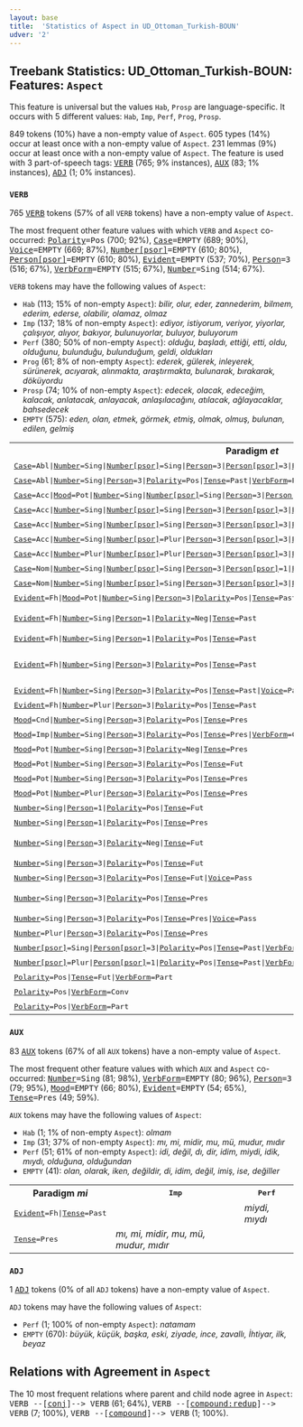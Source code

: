 ```yaml
---
layout: base
title:  'Statistics of Aspect in UD_Ottoman_Turkish-BOUN'
udver: '2'
---
```


## Treebank Statistics: UD_Ottoman_Turkish-BOUN: Features: `Aspect`

This feature is universal but the values `Hab`, `Prosp` are language-specific.
It occurs with 5 different values: `Hab`, `Imp`, `Perf`, `Prog`, `Prosp`.

849 tokens (10%) have a non-empty value of `Aspect`.
605 types (14%) occur at least once with a non-empty value of `Aspect`.
231 lemmas (9%) occur at least once with a non-empty value of `Aspect`.
The feature is used with 3 part-of-speech tags: <tt><a href="ota_boun-pos-VERB.html">VERB</a></tt> (765; 9% instances), <tt><a href="ota_boun-pos-AUX.html">AUX</a></tt> (83; 1% instances), <tt><a href="ota_boun-pos-ADJ.html">ADJ</a></tt> (1; 0% instances).

### `VERB`

765 <tt><a href="ota_boun-pos-VERB.html">VERB</a></tt> tokens (57% of all `VERB` tokens) have a non-empty value of `Aspect`.

The most frequent other feature values with which `VERB` and `Aspect` co-occurred: <tt><a href="ota_boun-feat-Polarity.html">Polarity</a></tt><tt>=Pos</tt> (700; 92%), <tt><a href="ota_boun-feat-Case.html">Case</a></tt><tt>=EMPTY</tt> (689; 90%), <tt><a href="ota_boun-feat-Voice.html">Voice</a></tt><tt>=EMPTY</tt> (669; 87%), <tt><a href="ota_boun-feat-Number-psor.html">Number[psor]</a></tt><tt>=EMPTY</tt> (610; 80%), <tt><a href="ota_boun-feat-Person-psor.html">Person[psor]</a></tt><tt>=EMPTY</tt> (610; 80%), <tt><a href="ota_boun-feat-Evident.html">Evident</a></tt><tt>=EMPTY</tt> (537; 70%), <tt><a href="ota_boun-feat-Person.html">Person</a></tt><tt>=3</tt> (516; 67%), <tt><a href="ota_boun-feat-VerbForm.html">VerbForm</a></tt><tt>=EMPTY</tt> (515; 67%), <tt><a href="ota_boun-feat-Number.html">Number</a></tt><tt>=Sing</tt> (514; 67%).

`VERB` tokens may have the following values of `Aspect`:

* `Hab` (113; 15% of non-empty `Aspect`): <em>bilir, olur, eder, zannederim, bilmem, ederim, ederse, olabilir, olamaz, olmaz</em>
* `Imp` (137; 18% of non-empty `Aspect`): <em>ediyor, istiyorum, veriyor, yiyorlar, çalışıyor, alıyor, bakıyor, bulunuyorlar, buluyor, buluyorum</em>
* `Perf` (380; 50% of non-empty `Aspect`): <em>olduğu, başladı, ettiği, etti, oldu, olduğunu, bulunduğu, bulunduğum, geldi, oldukları</em>
* `Prog` (61; 8% of non-empty `Aspect`): <em>ederek, gülerek, inleyerek, sürünerek, acıyarak, alınmakta, araştırmakta, bulunarak, bırakarak, döküyordu</em>
* `Prosp` (74; 10% of non-empty `Aspect`): <em>edecek, olacak, edeceğim, kalacak, anlatacak, anlayacak, anlaşılacağını, atılacak, ağlayacaklar, bahsedecek</em>
* `EMPTY` (575): <em>eden, olan, etmek, görmek, etmiş, olmak, olmuş, bulunan, edilen, gelmiş</em>

<table>
  <tr><th>Paradigm <i>et</i></th><th><tt>Imp</tt></th><th><tt>Perf</tt></th><th><tt>Prog</tt></th><th><tt>Hab</tt></th><th><tt>Prosp</tt></th></tr>
  <tr><td><tt><tt><a href="ota_boun-feat-Case.html">Case</a></tt><tt>=Abl</tt>|<tt><a href="ota_boun-feat-Number.html">Number</a></tt><tt>=Sing</tt>|<tt><a href="ota_boun-feat-Number-psor.html">Number[psor]</a></tt><tt>=Sing</tt>|<tt><a href="ota_boun-feat-Person.html">Person</a></tt><tt>=3</tt>|<tt><a href="ota_boun-feat-Person-psor.html">Person[psor]</a></tt><tt>=3</tt>|<tt><a href="ota_boun-feat-Polarity.html">Polarity</a></tt><tt>=Pos</tt>|<tt><a href="ota_boun-feat-Tense.html">Tense</a></tt><tt>=Past</tt>|<tt><a href="ota_boun-feat-VerbForm.html">VerbForm</a></tt><tt>=Part</tt></tt></td><td></td><td><em>ettiğinden</em></td><td></td><td></td><td></td></tr>
  <tr><td><tt><tt><a href="ota_boun-feat-Case.html">Case</a></tt><tt>=Abl</tt>|<tt><a href="ota_boun-feat-Number.html">Number</a></tt><tt>=Sing</tt>|<tt><a href="ota_boun-feat-Person.html">Person</a></tt><tt>=3</tt>|<tt><a href="ota_boun-feat-Polarity.html">Polarity</a></tt><tt>=Pos</tt>|<tt><a href="ota_boun-feat-Tense.html">Tense</a></tt><tt>=Past</tt>|<tt><a href="ota_boun-feat-VerbForm.html">VerbForm</a></tt><tt>=Part</tt></tt></td><td></td><td><em>ettikten</em></td><td></td><td></td><td></td></tr>
  <tr><td><tt><tt><a href="ota_boun-feat-Case.html">Case</a></tt><tt>=Acc</tt>|<tt><a href="ota_boun-feat-Mood.html">Mood</a></tt><tt>=Pot</tt>|<tt><a href="ota_boun-feat-Number.html">Number</a></tt><tt>=Sing</tt>|<tt><a href="ota_boun-feat-Number-psor.html">Number[psor]</a></tt><tt>=Sing</tt>|<tt><a href="ota_boun-feat-Person.html">Person</a></tt><tt>=3</tt>|<tt><a href="ota_boun-feat-Person-psor.html">Person[psor]</a></tt><tt>=3</tt>|<tt><a href="ota_boun-feat-Polarity.html">Polarity</a></tt><tt>=Pos</tt>|<tt><a href="ota_boun-feat-Tense.html">Tense</a></tt><tt>=Fut</tt>|<tt><a href="ota_boun-feat-VerbForm.html">VerbForm</a></tt><tt>=Part</tt></tt></td><td></td><td></td><td></td><td></td><td><em>edebileceğini</em></td></tr>
  <tr><td><tt><tt><a href="ota_boun-feat-Case.html">Case</a></tt><tt>=Acc</tt>|<tt><a href="ota_boun-feat-Number.html">Number</a></tt><tt>=Sing</tt>|<tt><a href="ota_boun-feat-Number-psor.html">Number[psor]</a></tt><tt>=Sing</tt>|<tt><a href="ota_boun-feat-Person.html">Person</a></tt><tt>=3</tt>|<tt><a href="ota_boun-feat-Person-psor.html">Person[psor]</a></tt><tt>=3</tt>|<tt><a href="ota_boun-feat-Polarity.html">Polarity</a></tt><tt>=Neg</tt>|<tt><a href="ota_boun-feat-Tense.html">Tense</a></tt><tt>=Past</tt>|<tt><a href="ota_boun-feat-VerbForm.html">VerbForm</a></tt><tt>=Part</tt></tt></td><td></td><td><em>etmediğini</em></td><td></td><td></td><td></td></tr>
  <tr><td><tt><tt><a href="ota_boun-feat-Case.html">Case</a></tt><tt>=Acc</tt>|<tt><a href="ota_boun-feat-Number.html">Number</a></tt><tt>=Sing</tt>|<tt><a href="ota_boun-feat-Number-psor.html">Number[psor]</a></tt><tt>=Sing</tt>|<tt><a href="ota_boun-feat-Person.html">Person</a></tt><tt>=3</tt>|<tt><a href="ota_boun-feat-Person-psor.html">Person[psor]</a></tt><tt>=3</tt>|<tt><a href="ota_boun-feat-Polarity.html">Polarity</a></tt><tt>=Pos</tt>|<tt><a href="ota_boun-feat-Tense.html">Tense</a></tt><tt>=Past</tt>|<tt><a href="ota_boun-feat-VerbForm.html">VerbForm</a></tt><tt>=Part</tt></tt></td><td></td><td><em>ettiğini</em></td><td></td><td></td><td></td></tr>
  <tr><td><tt><tt><a href="ota_boun-feat-Case.html">Case</a></tt><tt>=Acc</tt>|<tt><a href="ota_boun-feat-Number.html">Number</a></tt><tt>=Sing</tt>|<tt><a href="ota_boun-feat-Number-psor.html">Number[psor]</a></tt><tt>=Plur</tt>|<tt><a href="ota_boun-feat-Person.html">Person</a></tt><tt>=3</tt>|<tt><a href="ota_boun-feat-Person-psor.html">Person[psor]</a></tt><tt>=3</tt>|<tt><a href="ota_boun-feat-Polarity.html">Polarity</a></tt><tt>=Pos</tt>|<tt><a href="ota_boun-feat-Tense.html">Tense</a></tt><tt>=Fut</tt>|<tt><a href="ota_boun-feat-VerbForm.html">VerbForm</a></tt><tt>=Part</tt></tt></td><td></td><td></td><td></td><td></td><td><em>etmediklerini</em></td></tr>
  <tr><td><tt><tt><a href="ota_boun-feat-Case.html">Case</a></tt><tt>=Acc</tt>|<tt><a href="ota_boun-feat-Number.html">Number</a></tt><tt>=Plur</tt>|<tt><a href="ota_boun-feat-Number-psor.html">Number[psor]</a></tt><tt>=Plur</tt>|<tt><a href="ota_boun-feat-Person.html">Person</a></tt><tt>=3</tt>|<tt><a href="ota_boun-feat-Person-psor.html">Person[psor]</a></tt><tt>=3</tt>|<tt><a href="ota_boun-feat-Polarity.html">Polarity</a></tt><tt>=Pos</tt>|<tt><a href="ota_boun-feat-Tense.html">Tense</a></tt><tt>=Past</tt>|<tt><a href="ota_boun-feat-VerbForm.html">VerbForm</a></tt><tt>=Part</tt></tt></td><td></td><td><em>ettiklerini</em></td><td></td><td></td><td></td></tr>
  <tr><td><tt><tt><a href="ota_boun-feat-Case.html">Case</a></tt><tt>=Nom</tt>|<tt><a href="ota_boun-feat-Number.html">Number</a></tt><tt>=Sing</tt>|<tt><a href="ota_boun-feat-Number-psor.html">Number[psor]</a></tt><tt>=Sing</tt>|<tt><a href="ota_boun-feat-Person.html">Person</a></tt><tt>=3</tt>|<tt><a href="ota_boun-feat-Person-psor.html">Person[psor]</a></tt><tt>=1</tt>|<tt><a href="ota_boun-feat-Polarity.html">Polarity</a></tt><tt>=Pos</tt>|<tt><a href="ota_boun-feat-Tense.html">Tense</a></tt><tt>=Past</tt>|<tt><a href="ota_boun-feat-VerbForm.html">VerbForm</a></tt><tt>=Part</tt></tt></td><td></td><td><em>ettiğim</em></td><td></td><td></td><td></td></tr>
  <tr><td><tt><tt><a href="ota_boun-feat-Case.html">Case</a></tt><tt>=Nom</tt>|<tt><a href="ota_boun-feat-Number.html">Number</a></tt><tt>=Sing</tt>|<tt><a href="ota_boun-feat-Number-psor.html">Number[psor]</a></tt><tt>=Sing</tt>|<tt><a href="ota_boun-feat-Person.html">Person</a></tt><tt>=3</tt>|<tt><a href="ota_boun-feat-Person-psor.html">Person[psor]</a></tt><tt>=3</tt>|<tt><a href="ota_boun-feat-Polarity.html">Polarity</a></tt><tt>=Pos</tt>|<tt><a href="ota_boun-feat-Tense.html">Tense</a></tt><tt>=Past</tt>|<tt><a href="ota_boun-feat-VerbForm.html">VerbForm</a></tt><tt>=Part</tt></tt></td><td></td><td><em>ettiği</em></td><td></td><td></td><td></td></tr>
  <tr><td><tt><tt><a href="ota_boun-feat-Evident.html">Evident</a></tt><tt>=Fh</tt>|<tt><a href="ota_boun-feat-Mood.html">Mood</a></tt><tt>=Pot</tt>|<tt><a href="ota_boun-feat-Number.html">Number</a></tt><tt>=Sing</tt>|<tt><a href="ota_boun-feat-Person.html">Person</a></tt><tt>=3</tt>|<tt><a href="ota_boun-feat-Polarity.html">Polarity</a></tt><tt>=Pos</tt>|<tt><a href="ota_boun-feat-Tense.html">Tense</a></tt><tt>=Past</tt></tt></td><td></td><td><em>edebildi</em></td><td></td><td></td><td></td></tr>
  <tr><td><tt><tt><a href="ota_boun-feat-Evident.html">Evident</a></tt><tt>=Fh</tt>|<tt><a href="ota_boun-feat-Number.html">Number</a></tt><tt>=Sing</tt>|<tt><a href="ota_boun-feat-Person.html">Person</a></tt><tt>=1</tt>|<tt><a href="ota_boun-feat-Polarity.html">Polarity</a></tt><tt>=Neg</tt>|<tt><a href="ota_boun-feat-Tense.html">Tense</a></tt><tt>=Past</tt></tt></td><td></td><td><em>edemiyordum, etmezdin</em></td><td></td><td></td><td></td></tr>
  <tr><td><tt><tt><a href="ota_boun-feat-Evident.html">Evident</a></tt><tt>=Fh</tt>|<tt><a href="ota_boun-feat-Number.html">Number</a></tt><tt>=Sing</tt>|<tt><a href="ota_boun-feat-Person.html">Person</a></tt><tt>=1</tt>|<tt><a href="ota_boun-feat-Polarity.html">Polarity</a></tt><tt>=Pos</tt>|<tt><a href="ota_boun-feat-Tense.html">Tense</a></tt><tt>=Past</tt></tt></td><td></td><td><em>ettim, ettimse</em></td><td></td><td></td><td></td></tr>
  <tr><td><tt><tt><a href="ota_boun-feat-Evident.html">Evident</a></tt><tt>=Fh</tt>|<tt><a href="ota_boun-feat-Number.html">Number</a></tt><tt>=Sing</tt>|<tt><a href="ota_boun-feat-Person.html">Person</a></tt><tt>=3</tt>|<tt><a href="ota_boun-feat-Polarity.html">Polarity</a></tt><tt>=Pos</tt>|<tt><a href="ota_boun-feat-Tense.html">Tense</a></tt><tt>=Past</tt></tt></td><td></td><td><em>etti, ediyordu, edecekti, ederdi, etmişti</em></td><td></td><td></td><td></td></tr>
  <tr><td><tt><tt><a href="ota_boun-feat-Evident.html">Evident</a></tt><tt>=Fh</tt>|<tt><a href="ota_boun-feat-Number.html">Number</a></tt><tt>=Sing</tt>|<tt><a href="ota_boun-feat-Person.html">Person</a></tt><tt>=3</tt>|<tt><a href="ota_boun-feat-Polarity.html">Polarity</a></tt><tt>=Pos</tt>|<tt><a href="ota_boun-feat-Tense.html">Tense</a></tt><tt>=Past</tt>|<tt><a href="ota_boun-feat-Voice.html">Voice</a></tt><tt>=Pass</tt></tt></td><td></td><td><em>edilmişti</em></td><td></td><td></td><td></td></tr>
  <tr><td><tt><tt><a href="ota_boun-feat-Evident.html">Evident</a></tt><tt>=Fh</tt>|<tt><a href="ota_boun-feat-Number.html">Number</a></tt><tt>=Plur</tt>|<tt><a href="ota_boun-feat-Person.html">Person</a></tt><tt>=3</tt>|<tt><a href="ota_boun-feat-Polarity.html">Polarity</a></tt><tt>=Pos</tt>|<tt><a href="ota_boun-feat-Tense.html">Tense</a></tt><tt>=Past</tt></tt></td><td></td><td><em>ettiler</em></td><td></td><td></td><td></td></tr>
  <tr><td><tt><tt><a href="ota_boun-feat-Mood.html">Mood</a></tt><tt>=Cnd</tt>|<tt><a href="ota_boun-feat-Number.html">Number</a></tt><tt>=Sing</tt>|<tt><a href="ota_boun-feat-Person.html">Person</a></tt><tt>=3</tt>|<tt><a href="ota_boun-feat-Polarity.html">Polarity</a></tt><tt>=Pos</tt>|<tt><a href="ota_boun-feat-Tense.html">Tense</a></tt><tt>=Pres</tt></tt></td><td></td><td></td><td></td><td><em>ederse</em></td><td></td></tr>
  <tr><td><tt><tt><a href="ota_boun-feat-Mood.html">Mood</a></tt><tt>=Imp</tt>|<tt><a href="ota_boun-feat-Number.html">Number</a></tt><tt>=Sing</tt>|<tt><a href="ota_boun-feat-Person.html">Person</a></tt><tt>=3</tt>|<tt><a href="ota_boun-feat-Polarity.html">Polarity</a></tt><tt>=Pos</tt>|<tt><a href="ota_boun-feat-Tense.html">Tense</a></tt><tt>=Pres</tt>|<tt><a href="ota_boun-feat-VerbForm.html">VerbForm</a></tt><tt>=Conv</tt></tt></td><td></td><td></td><td></td><td><em>ederken</em></td><td></td></tr>
  <tr><td><tt><tt><a href="ota_boun-feat-Mood.html">Mood</a></tt><tt>=Pot</tt>|<tt><a href="ota_boun-feat-Number.html">Number</a></tt><tt>=Sing</tt>|<tt><a href="ota_boun-feat-Person.html">Person</a></tt><tt>=3</tt>|<tt><a href="ota_boun-feat-Polarity.html">Polarity</a></tt><tt>=Neg</tt>|<tt><a href="ota_boun-feat-Tense.html">Tense</a></tt><tt>=Pres</tt></tt></td><td></td><td></td><td></td><td><em>edemez</em></td><td></td></tr>
  <tr><td><tt><tt><a href="ota_boun-feat-Mood.html">Mood</a></tt><tt>=Pot</tt>|<tt><a href="ota_boun-feat-Number.html">Number</a></tt><tt>=Sing</tt>|<tt><a href="ota_boun-feat-Person.html">Person</a></tt><tt>=3</tt>|<tt><a href="ota_boun-feat-Polarity.html">Polarity</a></tt><tt>=Pos</tt>|<tt><a href="ota_boun-feat-Tense.html">Tense</a></tt><tt>=Fut</tt></tt></td><td></td><td></td><td></td><td></td><td><em>edebilecek</em></td></tr>
  <tr><td><tt><tt><a href="ota_boun-feat-Mood.html">Mood</a></tt><tt>=Pot</tt>|<tt><a href="ota_boun-feat-Number.html">Number</a></tt><tt>=Sing</tt>|<tt><a href="ota_boun-feat-Person.html">Person</a></tt><tt>=3</tt>|<tt><a href="ota_boun-feat-Polarity.html">Polarity</a></tt><tt>=Pos</tt>|<tt><a href="ota_boun-feat-Tense.html">Tense</a></tt><tt>=Pres</tt></tt></td><td></td><td></td><td></td><td><em>edebilir</em></td><td></td></tr>
  <tr><td><tt><tt><a href="ota_boun-feat-Mood.html">Mood</a></tt><tt>=Pot</tt>|<tt><a href="ota_boun-feat-Number.html">Number</a></tt><tt>=Plur</tt>|<tt><a href="ota_boun-feat-Person.html">Person</a></tt><tt>=3</tt>|<tt><a href="ota_boun-feat-Polarity.html">Polarity</a></tt><tt>=Pos</tt>|<tt><a href="ota_boun-feat-Tense.html">Tense</a></tt><tt>=Pres</tt></tt></td><td></td><td></td><td></td><td><em>edebilirler</em></td><td></td></tr>
  <tr><td><tt><tt><a href="ota_boun-feat-Number.html">Number</a></tt><tt>=Sing</tt>|<tt><a href="ota_boun-feat-Person.html">Person</a></tt><tt>=1</tt>|<tt><a href="ota_boun-feat-Polarity.html">Polarity</a></tt><tt>=Pos</tt>|<tt><a href="ota_boun-feat-Tense.html">Tense</a></tt><tt>=Fut</tt></tt></td><td></td><td></td><td></td><td></td><td><em>edeceğim</em></td></tr>
  <tr><td><tt><tt><a href="ota_boun-feat-Number.html">Number</a></tt><tt>=Sing</tt>|<tt><a href="ota_boun-feat-Person.html">Person</a></tt><tt>=1</tt>|<tt><a href="ota_boun-feat-Polarity.html">Polarity</a></tt><tt>=Pos</tt>|<tt><a href="ota_boun-feat-Tense.html">Tense</a></tt><tt>=Pres</tt></tt></td><td><em>ediyorum</em></td><td></td><td></td><td><em>ederim</em></td><td></td></tr>
  <tr><td><tt><tt><a href="ota_boun-feat-Number.html">Number</a></tt><tt>=Sing</tt>|<tt><a href="ota_boun-feat-Person.html">Person</a></tt><tt>=3</tt>|<tt><a href="ota_boun-feat-Polarity.html">Polarity</a></tt><tt>=Neg</tt>|<tt><a href="ota_boun-feat-Tense.html">Tense</a></tt><tt>=Fut</tt></tt></td><td></td><td></td><td></td><td></td><td><em>edememiştir, etmeyecek</em></td></tr>
  <tr><td><tt><tt><a href="ota_boun-feat-Number.html">Number</a></tt><tt>=Sing</tt>|<tt><a href="ota_boun-feat-Person.html">Person</a></tt><tt>=3</tt>|<tt><a href="ota_boun-feat-Polarity.html">Polarity</a></tt><tt>=Pos</tt>|<tt><a href="ota_boun-feat-Tense.html">Tense</a></tt><tt>=Fut</tt></tt></td><td></td><td></td><td></td><td></td><td><em>edecek</em></td></tr>
  <tr><td><tt><tt><a href="ota_boun-feat-Number.html">Number</a></tt><tt>=Sing</tt>|<tt><a href="ota_boun-feat-Person.html">Person</a></tt><tt>=3</tt>|<tt><a href="ota_boun-feat-Polarity.html">Polarity</a></tt><tt>=Pos</tt>|<tt><a href="ota_boun-feat-Tense.html">Tense</a></tt><tt>=Fut</tt>|<tt><a href="ota_boun-feat-Voice.html">Voice</a></tt><tt>=Pass</tt></tt></td><td></td><td></td><td></td><td></td><td><em>edilecek</em></td></tr>
  <tr><td><tt><tt><a href="ota_boun-feat-Number.html">Number</a></tt><tt>=Sing</tt>|<tt><a href="ota_boun-feat-Person.html">Person</a></tt><tt>=3</tt>|<tt><a href="ota_boun-feat-Polarity.html">Polarity</a></tt><tt>=Pos</tt>|<tt><a href="ota_boun-feat-Tense.html">Tense</a></tt><tt>=Pres</tt></tt></td><td><em>ediyor, ediver</em></td><td></td><td><em>etmektedir</em></td><td><em>eder</em></td><td></td></tr>
  <tr><td><tt><tt><a href="ota_boun-feat-Number.html">Number</a></tt><tt>=Sing</tt>|<tt><a href="ota_boun-feat-Person.html">Person</a></tt><tt>=3</tt>|<tt><a href="ota_boun-feat-Polarity.html">Polarity</a></tt><tt>=Pos</tt>|<tt><a href="ota_boun-feat-Tense.html">Tense</a></tt><tt>=Pres</tt>|<tt><a href="ota_boun-feat-Voice.html">Voice</a></tt><tt>=Pass</tt></tt></td><td><em>ediliyor</em></td><td></td><td></td><td></td><td></td></tr>
  <tr><td><tt><tt><a href="ota_boun-feat-Number.html">Number</a></tt><tt>=Plur</tt>|<tt><a href="ota_boun-feat-Person.html">Person</a></tt><tt>=3</tt>|<tt><a href="ota_boun-feat-Polarity.html">Polarity</a></tt><tt>=Pos</tt>|<tt><a href="ota_boun-feat-Tense.html">Tense</a></tt><tt>=Pres</tt></tt></td><td><em>ediyorlar</em></td><td></td><td></td><td><em>ederlerse</em></td><td></td></tr>
  <tr><td><tt><tt><a href="ota_boun-feat-Number-psor.html">Number[psor]</a></tt><tt>=Sing</tt>|<tt><a href="ota_boun-feat-Person-psor.html">Person[psor]</a></tt><tt>=3</tt>|<tt><a href="ota_boun-feat-Polarity.html">Polarity</a></tt><tt>=Pos</tt>|<tt><a href="ota_boun-feat-Tense.html">Tense</a></tt><tt>=Past</tt>|<tt><a href="ota_boun-feat-VerbForm.html">VerbForm</a></tt><tt>=Part</tt></tt></td><td></td><td><em>ettiği</em></td><td></td><td></td><td></td></tr>
  <tr><td><tt><tt><a href="ota_boun-feat-Number-psor.html">Number[psor]</a></tt><tt>=Plur</tt>|<tt><a href="ota_boun-feat-Person-psor.html">Person[psor]</a></tt><tt>=1</tt>|<tt><a href="ota_boun-feat-Polarity.html">Polarity</a></tt><tt>=Pos</tt>|<tt><a href="ota_boun-feat-Tense.html">Tense</a></tt><tt>=Past</tt>|<tt><a href="ota_boun-feat-VerbForm.html">VerbForm</a></tt><tt>=Part</tt></tt></td><td></td><td><em>ettiğimiz</em></td><td></td><td></td><td></td></tr>
  <tr><td><tt><tt><a href="ota_boun-feat-Polarity.html">Polarity</a></tt><tt>=Pos</tt>|<tt><a href="ota_boun-feat-Tense.html">Tense</a></tt><tt>=Fut</tt>|<tt><a href="ota_boun-feat-VerbForm.html">VerbForm</a></tt><tt>=Part</tt></tt></td><td></td><td></td><td></td><td></td><td><em>edecek</em></td></tr>
  <tr><td><tt><tt><a href="ota_boun-feat-Polarity.html">Polarity</a></tt><tt>=Pos</tt>|<tt><a href="ota_boun-feat-VerbForm.html">VerbForm</a></tt><tt>=Conv</tt></tt></td><td></td><td></td><td><em>ederek</em></td><td></td><td></td></tr>
  <tr><td><tt><tt><a href="ota_boun-feat-Polarity.html">Polarity</a></tt><tt>=Pos</tt>|<tt><a href="ota_boun-feat-VerbForm.html">VerbForm</a></tt><tt>=Part</tt></tt></td><td></td><td></td><td></td><td><em>ederler</em></td><td></td></tr>
</table>

### `AUX`

83 <tt><a href="ota_boun-pos-AUX.html">AUX</a></tt> tokens (67% of all `AUX` tokens) have a non-empty value of `Aspect`.

The most frequent other feature values with which `AUX` and `Aspect` co-occurred: <tt><a href="ota_boun-feat-Number.html">Number</a></tt><tt>=Sing</tt> (81; 98%), <tt><a href="ota_boun-feat-VerbForm.html">VerbForm</a></tt><tt>=EMPTY</tt> (80; 96%), <tt><a href="ota_boun-feat-Person.html">Person</a></tt><tt>=3</tt> (79; 95%), <tt><a href="ota_boun-feat-Mood.html">Mood</a></tt><tt>=EMPTY</tt> (66; 80%), <tt><a href="ota_boun-feat-Evident.html">Evident</a></tt><tt>=EMPTY</tt> (54; 65%), <tt><a href="ota_boun-feat-Tense.html">Tense</a></tt><tt>=Pres</tt> (49; 59%).

`AUX` tokens may have the following values of `Aspect`:

* `Hab` (1; 1% of non-empty `Aspect`): <em>olmam</em>
* `Imp` (31; 37% of non-empty `Aspect`): <em>mı, mi, midir, mu, mü, mudur, mıdır</em>
* `Perf` (51; 61% of non-empty `Aspect`): <em>idi, değil, dı, dir, idim, miydi, idik, mıydı, olduğuna, olduğundan</em>
* `EMPTY` (41): <em>olan, olarak, iken, değildir, di, idim, değil, imiş, ise, değiller</em>

<table>
  <tr><th>Paradigm <i>mi</i></th><th><tt>Imp</tt></th><th><tt>Perf</tt></th></tr>
  <tr><td><tt><tt><a href="ota_boun-feat-Evident.html">Evident</a></tt><tt>=Fh</tt>|<tt><a href="ota_boun-feat-Tense.html">Tense</a></tt><tt>=Past</tt></tt></td><td></td><td><em>miydi, mıydı</em></td></tr>
  <tr><td><tt><tt><a href="ota_boun-feat-Tense.html">Tense</a></tt><tt>=Pres</tt></tt></td><td><em>mı, mi, midir, mu, mü, mudur, mıdır</em></td><td></td></tr>
</table>

### `ADJ`

1 <tt><a href="ota_boun-pos-ADJ.html">ADJ</a></tt> tokens (0% of all `ADJ` tokens) have a non-empty value of `Aspect`.

`ADJ` tokens may have the following values of `Aspect`:

* `Perf` (1; 100% of non-empty `Aspect`): <em>natamam</em>
* `EMPTY` (670): <em>büyük, küçük, başka, eski, ziyade, ince, zavallı, İhtiyar, ilk, beyaz</em>

## Relations with Agreement in `Aspect`

The 10 most frequent relations where parent and child node agree in `Aspect`:
<tt>VERB --[<tt><a href="ota_boun-dep-conj.html">conj</a></tt>]--> VERB</tt> (61; 64%),
<tt>VERB --[<tt><a href="ota_boun-dep-compound-redup.html">compound:redup</a></tt>]--> VERB</tt> (7; 100%),
<tt>VERB --[<tt><a href="ota_boun-dep-compound.html">compound</a></tt>]--> VERB</tt> (1; 100%).

